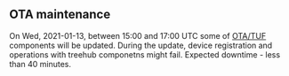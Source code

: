 ## OTA maintenance

On Wed, 2021-01-13, between 15:00 and 17:00 UTC some of [OTA/TUF](https://docs.foundries.io/latest/reference-manual/ota/ota.html#over-the-air-updates) components will be updated. During the update, device registration and operations with treehub componetns might fail. Expected downtime - less than 40 minutes.

